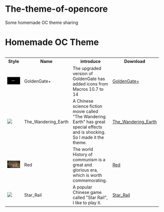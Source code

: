 The-theme-of-opencore
===
Some homemade OC theme sharing

<h1 align='left'>Homemade OC Theme</h1>
<table align='left'>
    <tr>
        <th>Style</th>
        <th>Name</th>
        <th>introduce</th>
        <th>Download</th>
    </tr>
    <tr>
        <td><img src='https://raw.githubusercontent.com/dawalishi0821/The-theme-of-opencore/main/GoldenGate+.png'></td>
        <td>GoldenGate+</td>
        <td>The upgraded version of GoldenGate has added icons from Macros 10.7 to 14</td>
        <td><a href='https://github.com/dawalishi0821/The-theme-of-opencore/releases/download/opencore/GoldenGate+.zip' target='_blank'>GoldenGate+</a></td>
    </tr>
    <tr>
        <td><img src='https://raw.githubusercontent.com/dawalishi0821/The-theme-of-opencore/main/The_Wandering_Earth.png'></td>
        <td>The_Wandering_Earth</td>
        <td>A Chinese science fiction movie called "The Wandering Earth" has great special effects and is shocking. So I made it the theme.</td>
        <td><a href='https://github.com/dawalishi0821/The-theme-of-opencore/releases/download/opencore/The_Wandering_Earth.zip' target='_blank'>The_Wandering_Earth</a></td>
    </tr>
    <tr>
        <td><img src='https://raw.githubusercontent.com/dawalishi0821/The-theme-of-opencore/main/Red.png'></td>
        <td>Red</td>
        <td>The world History of communism is a great and glorious era, which is worth commemorating.</td>
        <td><a href='https://github.com/dawalishi0821/The-theme-of-opencore/releases/download/opencore/Red.zip' target='_blank'>Red</a></td>
    </tr>
    <tr>
        <td><img src='https://raw.githubusercontent.com/dawalishi0821/The-theme-of-opencore/main/Star_Rail.png'></td>
        <td>Star_Rail</td>
        <td>A popular Chinese game called "Star Rail", I like to play it.</td>
        <td><a href='https://github.com/dawalishi0821/The-theme-of-opencore/releases/download/opencore/Star_Rail.zip' target='_blank'>Star_Rail</a></td>
    </tr>
</table>
